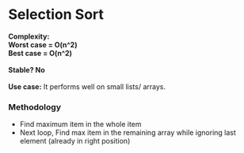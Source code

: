 # Selection Sort
**Complexity:<br>
Worst case = O(n^2)<br>
Best case = O(n^2)**
<br><br>
**Stable? No**
<br><br>
**Use case:** It performs well on small lists/ arrays.

### Methodology
- Find maximum item in the whole item
- Next loop, Find max item in the remaining array while ignoring last element (already in right position)
